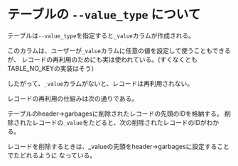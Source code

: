 # テーブルの `--value_type` について

テーブルは`--value_type`を指定すると`_value`カラムが作成される。

このカラムは、ユーザーが`_value`カラムに任意の値を設定して使うこともできるが、
レコードの再利用のためにも実は使われている。(すくなくともTABLE_NO_KEYの実装はそう）

したがって、`_value`カラムがないと、レコードは再利用されない。

レコードの再利用の仕組みは次の通りである。

テーブルのheader->garbagesに削除されたレコードの先頭のIDを格納する。
削除されたレコードの`_value`をたどると、次の削除されたレコードのIDがわかる。

レコードを削除するときは、_valueの先頭をheader->garbagesに設定することでたどれるように
なっている。


